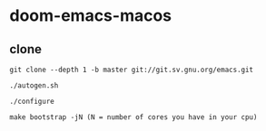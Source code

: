 # doom-emacs-macos
## clone 
```shell
git clone --depth 1 -b master git://git.sv.gnu.org/emacs.git
```
```shell
./autogen.sh
```
```shell
./configure
```
```shell
make bootstrap -jN (N = number of cores you have in your cpu)
```
